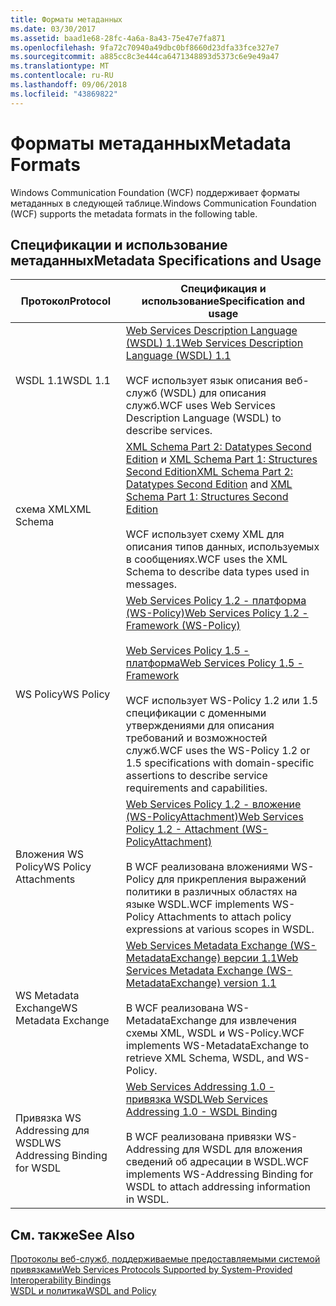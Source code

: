 ```yaml
---
title: Форматы метаданных
ms.date: 03/30/2017
ms.assetid: baad1e68-28fc-4a6a-8a43-75e47e7fa871
ms.openlocfilehash: 9fa72c70940a49dbc0bf8660d23dfa33fce327e7
ms.sourcegitcommit: a885cc8c3e444ca6471348893d5373c6e9e49a47
ms.translationtype: MT
ms.contentlocale: ru-RU
ms.lasthandoff: 09/06/2018
ms.locfileid: "43869822"
---
```

# <a name="metadata-formats"></a><span data-ttu-id="e89e2-102">Форматы метаданных</span><span class="sxs-lookup"><span data-stu-id="e89e2-102">Metadata Formats</span></span>
<span data-ttu-id="e89e2-103">Windows Communication Foundation (WCF) поддерживает форматы метаданных в следующей таблице.</span><span class="sxs-lookup"><span data-stu-id="e89e2-103">Windows Communication Foundation (WCF) supports the metadata formats in the following table.</span></span>  
  
## <a name="metadata-specifications-and-usage"></a><span data-ttu-id="e89e2-104">Спецификации и использование метаданных</span><span class="sxs-lookup"><span data-stu-id="e89e2-104">Metadata Specifications and Usage</span></span>  
  
|<span data-ttu-id="e89e2-105">Протокол</span><span class="sxs-lookup"><span data-stu-id="e89e2-105">Protocol</span></span>|<span data-ttu-id="e89e2-106">Спецификация и использование</span><span class="sxs-lookup"><span data-stu-id="e89e2-106">Specification and usage</span></span>|  
|--------------|-----------------------------|  
|<span data-ttu-id="e89e2-107">WSDL 1.1</span><span class="sxs-lookup"><span data-stu-id="e89e2-107">WSDL 1.1</span></span>|[<span data-ttu-id="e89e2-108">Web Services Description Language (WSDL) 1.1</span><span class="sxs-lookup"><span data-stu-id="e89e2-108">Web Services Description Language (WSDL) 1.1</span></span>](https://go.microsoft.com/fwlink/?LinkId=94859)<br /><br /> <span data-ttu-id="e89e2-109">WCF использует язык описания веб-служб (WSDL) для описания служб.</span><span class="sxs-lookup"><span data-stu-id="e89e2-109">WCF uses Web Services Description Language (WSDL) to describe services.</span></span>|  
|<span data-ttu-id="e89e2-110">схема XML</span><span class="sxs-lookup"><span data-stu-id="e89e2-110">XML Schema</span></span>|<span data-ttu-id="e89e2-111">[XML Schema Part 2: Datatypes Second Edition](https://go.microsoft.com/fwlink/?LinkId=94861) и [XML Schema Part 1: Structures Second Edition](https://go.microsoft.com/fwlink/?LinkId=94862)</span><span class="sxs-lookup"><span data-stu-id="e89e2-111">[XML Schema Part 2: Datatypes Second Edition](https://go.microsoft.com/fwlink/?LinkId=94861) and [XML Schema Part 1: Structures Second Edition](https://go.microsoft.com/fwlink/?LinkId=94862)</span></span><br /><br /> <span data-ttu-id="e89e2-112">WCF использует схему XML для описания типов данных, используемых в сообщениях.</span><span class="sxs-lookup"><span data-stu-id="e89e2-112">WCF uses the XML Schema to describe data types used in messages.</span></span>|  
|<span data-ttu-id="e89e2-113">WS Policy</span><span class="sxs-lookup"><span data-stu-id="e89e2-113">WS Policy</span></span>|[<span data-ttu-id="e89e2-114">Web Services Policy 1.2 - платформа (WS-Policy)</span><span class="sxs-lookup"><span data-stu-id="e89e2-114">Web Services Policy 1.2 - Framework (WS-Policy)</span></span>](https://go.microsoft.com/fwlink/?LinkId=94864)<br /><br /> [<span data-ttu-id="e89e2-115">Web Services Policy 1.5 - платформа</span><span class="sxs-lookup"><span data-stu-id="e89e2-115">Web Services Policy 1.5 - Framework</span></span>](https://go.microsoft.com/fwlink/?LinkId=94865)<br /><br /> <span data-ttu-id="e89e2-116">WCF использует WS-Policy 1.2 или 1.5 спецификации с доменными утверждениями для описания требований и возможностей служб.</span><span class="sxs-lookup"><span data-stu-id="e89e2-116">WCF uses the WS-Policy 1.2 or 1.5 specifications with domain-specific assertions to describe service requirements and capabilities.</span></span>|  
|<span data-ttu-id="e89e2-117">Вложения WS Policy</span><span class="sxs-lookup"><span data-stu-id="e89e2-117">WS Policy Attachments</span></span>|[<span data-ttu-id="e89e2-118">Web Services Policy 1.2 - вложение (WS-PolicyAttachment)</span><span class="sxs-lookup"><span data-stu-id="e89e2-118">Web Services Policy 1.2 - Attachment (WS-PolicyAttachment)</span></span>](https://go.microsoft.com/fwlink/?LinkId=94866)<br /><br /> <span data-ttu-id="e89e2-119">В WCF реализована вложениями WS-Policy для прикрепления выражений политики в различных областях на языке WSDL.</span><span class="sxs-lookup"><span data-stu-id="e89e2-119">WCF implements WS-Policy Attachments to attach policy expressions at various scopes in WSDL.</span></span>|  
|<span data-ttu-id="e89e2-120">WS Metadata Exchange</span><span class="sxs-lookup"><span data-stu-id="e89e2-120">WS Metadata Exchange</span></span>|[<span data-ttu-id="e89e2-121">Web Services Metadata Exchange (WS-MetadataExchange) версии 1.1</span><span class="sxs-lookup"><span data-stu-id="e89e2-121">Web Services Metadata Exchange (WS-MetadataExchange) version 1.1</span></span>](https://go.microsoft.com/fwlink/?LinkId=94868)<br /><br /> <span data-ttu-id="e89e2-122">В WCF реализована WS-MetadataExchange для извлечения схемы XML, WSDL и WS-Policy.</span><span class="sxs-lookup"><span data-stu-id="e89e2-122">WCF implements WS-MetadataExchange to retrieve XML Schema, WSDL, and WS-Policy.</span></span>|  
|<span data-ttu-id="e89e2-123">Привязка WS Addressing для WSDL</span><span class="sxs-lookup"><span data-stu-id="e89e2-123">WS Addressing Binding for WSDL</span></span>|[<span data-ttu-id="e89e2-124">Web Services Addressing 1.0 - привязка WSDL</span><span class="sxs-lookup"><span data-stu-id="e89e2-124">Web Services Addressing 1.0 - WSDL Binding</span></span>](https://go.microsoft.com/fwlink/?LinkId=94869)<br /><br /> <span data-ttu-id="e89e2-125">В WCF реализована привязки WS-Addressing для WSDL для вложения сведений об адресации в WSDL.</span><span class="sxs-lookup"><span data-stu-id="e89e2-125">WCF implements WS-Addressing Binding for WSDL to attach addressing information in WSDL.</span></span>|  
  
## <a name="see-also"></a><span data-ttu-id="e89e2-126">См. также</span><span class="sxs-lookup"><span data-stu-id="e89e2-126">See Also</span></span>  
 [<span data-ttu-id="e89e2-127">Протоколы веб-служб, поддерживаемые предоставляемыми системой привязками</span><span class="sxs-lookup"><span data-stu-id="e89e2-127">Web Services Protocols Supported by System-Provided Interoperability Bindings</span></span>](../../../../docs/framework/wcf/feature-details/web-services-protocols-supported-by-system-provided-interoperability-bindings.md)  
 [<span data-ttu-id="e89e2-128">WSDL и политика</span><span class="sxs-lookup"><span data-stu-id="e89e2-128">WSDL and Policy</span></span>](../../../../docs/framework/wcf/feature-details/wsdl-and-policy.md)
